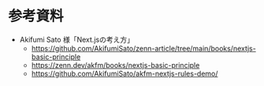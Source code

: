 # 参考資料
- Akifumi Sato 様「Next.jsの考え方」
  - https://github.com/AkifumiSato/zenn-article/tree/main/books/nextjs-basic-principle
  - https://zenn.dev/akfm/books/nextjs-basic-principle
  - https://github.com/AkifumiSato/akfm-nextjs-rules-demo/